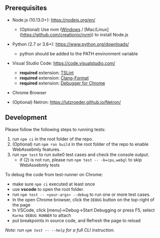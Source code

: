 ## Prerequisites
- Node.js (10.13.0+): https://nodejs.org/en/
	- (Optional) Use nvm ([Windows](https://github.com/coreybutler/nvm-windows) / [Mac/Linux] (https://github.com/creationix/nvm)) to install Node.js

- Python (2.7 or 3.6+): https://www.python.org/downloads/
    - python should be added to the PATH environment variable

- Visual Studio Code: https://code.visualstudio.com/
    - **required** extension: [TSLint](https://marketplace.visualstudio.com/items?itemName=eg2.tslint)
    - **required** extension: [Clang-Format](https://marketplace.visualstudio.com/items?itemName=xaver.clang-format)
    - **required** extension: [Debugger for Chrome](https://marketplace.visualstudio.com/items?itemName=msjsdiag.debugger-for-chrome)

- Chrome Browser

- (Optional) Netron: https://lutzroeder.github.io/Netron/

## Development

Please follow the following steps to running tests:

1. run `npm ci` in the root folder of the repo.
2. (Optional) run `npm run build` in the root folder of the repo to enable WebAssebmly features.
3. run `npm test` to run suite0 test cases and check the console output.
	- if (2) is not run, please run `npm test -- -b=cpu,webgl` to skip WebAssebmly tests 
	
To debug the code from test-runner on Chrome:
- make sure `npm ci` executed at least once
- use **vscode** to open the root folder.
- run `npm test -- <your-args> --debug` to run one or more test cases.
- In the open Chrome browser, click the `DEBUG` button on the top-right of the page
- In VSCode, click [menu]->Debug->Start Debugging or press F5, select `Karma DEBUG RUNNER` to attach
- put breakpoints in source code, and Refresh the page to reload


*Note: run `npm test -- --help` for a full CLI instruction.*

